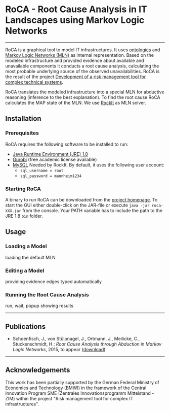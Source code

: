 # RoCA - Root Cause Analysis in IT Landscapes using Markov Logic Networks

- - -

RoCA is a graphical tool to model IT infrastructures. It uses [ontologies](www.w3.org/TR/owl2-primer/) and [Markov Logic Networks (MLN)](http://link.springer.com/article/10.1007/s10994-006-5833-1#page-1) as internal representation. Based on the modeled infrastructure and provided evidence about available and unavailable components it conducts a root cause analysis, calculating the most probable underlying source of the observed unavailabilities. RoCA is the result of the project [Development of a risk management tool for complex technical systems](http://dws.informatik.uni-mannheim.de/en/projects/current-projects/#c13643).

RoCA translates the modeled infrastructure into a special MLN for abductive reasoning (inference to the best explanation). To find the root cause RoCA calculates the MAP state of the MLN. We use [RockIt](https://code.google.com/p/rockit/) as MLN solver. 


## Installation

### Prerequisites
RoCA requires the following software to be installed to run:

* [Java Runtime Environment (JRE) 1.8](http://java.com/inc/BrowserRedirect1.jsp?locale=en) 
* [Gurobi](http://www.gurobi.com/) (free academic license available)
* [MySQL](http://www.mysql.com/downloads/)
  Needed by RockIt. By default, it uses the following user account:
  * `sql_username = root`
  * `sql_password = mannheim1234` 
  

### Starting RoCA
A binary to run RoCA can be downloaded from the [project homepage](http://dwslab.github.io/RoCA).
To start the GUI either double-click on the JAR-file or
execute `java -jar roca-XXX.jar` from the console. Your PATH variable has to include the path
to the JRE 1.8 `bin` folder.


## Usage

### Loading a Model
loading the default MLN

### Editing a Model
providing evidence
edges typed automatically

### Running the Root Cause Analysis
run, wait, popup showing results

- - -

## Publications
* Schoenfisch, J., von Stülpnagel, J., Ortmann, J., Meilicke, C., Stuckenschmidt, H.: 
  *Root Cause Analysis through Abduction in Markov Logic Networks*, 2015, to appear 
  ([download](http://web.informatik.uni-mannheim.de/risk/Schoenfisch2015.pdf))

- - -

## Acknowledgements
This work has been partially supported by the German Federal Ministry of 
Economics and Technology (BMWI) in the framework of the Central Innovation 
Program SME (Zentrales Innovationsprogramm Mittelstand - ZIM) within the project 
"Risk management tool for complex IT infrastructures".

